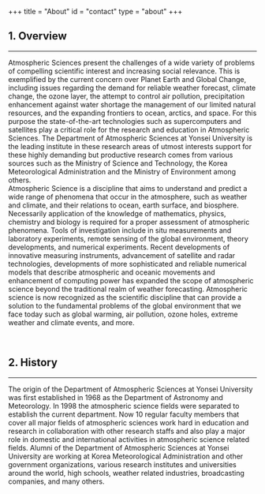 +++
title = "About"
id = "contact"
type = "about"
+++

<!--more-->
## 1. Overview
------------
 Atmospheric Sciences present the challenges of a wide variety of problems of compelling scientific interest and increasing social relevance.
This is exemplified by the current concern over Planet Earth and Global Change, including issues regarding the demand for reliable weather forecast, climate change, the ozone layer, the attempt to control air pollution, precipitation enhancement against water shortage the management of our limited natural resources, and the expanding frontiers to ocean, arctics, and space.
For this purpose the state-of-the-art technologies such as supercomputers and satellites play a critical role for the research and education in Atmospheric Sciences.
The Department of Atmospheric Sciences at Yonsei University is the leading institute in these research areas of utmost interests support for these highly demanding but productive research comes from various sources such as the Ministry of Science and Technology, the Korea Meteorological Administration and the Ministry of Environment among others.  
Atmospheric Science is a discipline that aims to understand and predict a wide range of phenomena that occur in the atmosphere, such as weather and climate, and their relations to ocean, earth surface, and biosphere.
Necessarily application of the knowledge of mathematics, physics, chemistry and biology is required for a proper assessment of atmospheric phenomena.
Tools of investigation include in situ measurements and laboratory experiments, remote sensing of the global environment, theory developments, and numerical experiments.
Recent developments of innovative measuring instruments, advancement of satellite and radar technologies, developments of more sophisticated and reliable numerical models that describe atmospheric and oceanic movements and enhancement of computing power has expanded the scope of atmospheric science beyond the traditional realm of weather forecasting.
Atmospheric science is now recognized as the scientific discipline that can provide a solution to the fundamental problems of the global environment that we face today such as global warming, air pollution, ozone holes, extreme weather and climate events, and more.

<br>

## 2. History
------------
The origin of the Department of Atmospheric Sciences at Yonsei University was first established in 1968 as the Department of Astronomy and Meteorology.
In 1998 the atmospheric science fields were separated to establish the current department. Now 10 regular faculty members that cover all major fields of atmospheric sciences work hard in education and research in collaboration with other research staffs and also play a major role in domestic and international activities in atmospheric science related fields.
Alumni of the Department of Atmospheric Sciences at Yonsei University are working at Korea Meteorological Administration and other government organizations, various research institutes and universities around the world, high schools, weather related industries, broadcasting companies, and many others.

<br>
